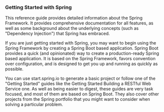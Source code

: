 ### Getting Started with Spring
This reference guide provides detailed information about the Spring Framework. It provides comprehensive documentation for all features, as well as some background about the underlying concepts (such as "Dependency Injection") that Spring has embraced.

If you are just getting started with Spring, you may want to begin using the Spring Framework by creating a Spring Boot based application. Spring Boot provides a quick (and opinionated) way to create a production-ready Spring based application. It is based on the Spring Framework, favors convention over configuration, and is designed to get you up and running as quickly as possible.

You can use start.spring.io to generate a basic project or follow one of the "Getting Started" guides like the Getting Started Building a RESTful Web Service one. As well as being easier to digest, these guides are very task focused, and most of them are based on Spring Boot. They also cover other projects from the Spring portfolio that you might want to consider when solving a particular problem.